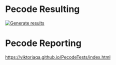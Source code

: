 # Pecode Resulting
[![Generate results](https://github.com/ViktoriaQA/PecodeTests/actions/workflows/main.yml/badge.svg)](https://github.com/ViktoriaQA/PecodeTests/actions/workflows/main.yml)


# Pecode Reporting
https://viktoriaqa.github.io/PecodeTests/index.html
